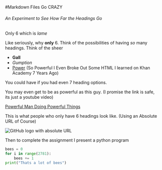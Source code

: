 #Markdown Files Go CRAZY
###### An Experiment to See How Far the Headings Go

Only 6 which is *lame*

Like seriously, why **only** 6. Think of the possibilities of having _so_ many headings. Think of the sheer

- **Gall**
- *Gumption*
- <ins>Power</ins> (So Powerful I Even Broke Out Some HTML I learned on Khan Academy 7 Years Ago)

You could have if you had even 7 heading options.

You may even get to be as powerful as this guy. (I promise the link is safe, its just a youtube video)

[Powerful Man Doing Powerful Things](https://www.youtube.com/watch?v=hw79ja_mWPk&ab_channel=Danketti)

This is what people who only have 6 headings look like. (Using an Absolute URL of Course)

![GitHub logo with absolute URL](https://media.moddb.com/images/groups/1/3/2392/cats-stuck-in-jar.jpg)

Then to complete the assignment I present a python program

```python
bees = 0
for i in range(2781):
    bees += 1
print("Thats a lot of bees")
```


